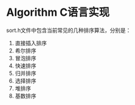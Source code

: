 # Algorithm C语言实现
sort.h文件中包含当前常见的几种排序算法，分别是：
  1. 直接插入排序
  2. 希尔排序
  3. 冒泡排序
  4. 快速排序
  5. 归并排序
  6. 选择排序
  7. 堆排序
  8. 基数排序
